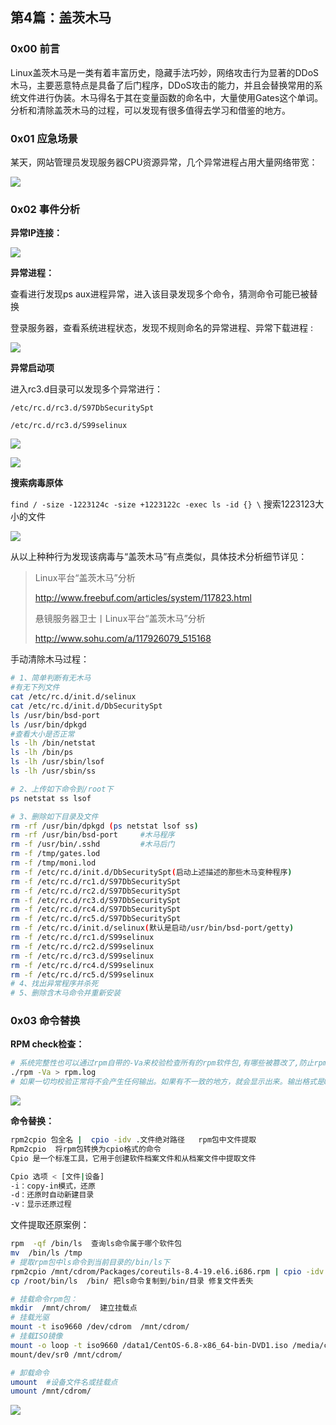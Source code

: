 ## 第4篇：盖茨木马

### 0x00 前言

​	Linux盖茨木马是一类有着丰富历史，隐藏手法巧妙，网络攻击行为显著的DDoS木马，主要恶意特点是具备了后门程序，DDoS攻击的能力，并且会替换常用的系统文件进行伪装。木马得名于其在变量函数的命名中，大量使用Gates这个单词。分析和清除盖茨木马的过程，可以发现有很多值得去学习和借鉴的地方。

### 0x01 应急场景

​	某天，网站管理员发现服务器CPU资源异常，几个异常进程占用大量网络带宽：

![](http://img-upaiyun-own.test.upcdn.net/linux-13-1.png) 

### 0x02 事件分析

**异常IP连接：**

![](http://img-upaiyun-own.test.upcdn.net/linux-13-2.png)

**异常进程：**

查看进行发现ps aux进程异常，进入该目录发现多个命令，猜测命令可能已被替换

登录服务器，查看系统进程状态，发现不规则命名的异常进程、异常下载进程 :

![](http://img-upaiyun-own.test.upcdn.net/linux-13-3.png)

**异常启动项**

进入rc3.d目录可以发现多个异常进行：

`/etc/rc.d/rc3.d/S97DbSecuritySpt`

`/etc/rc.d/rc3.d/S99selinux`

![](http://img-upaiyun-own.test.upcdn.net/linux-13-4.png)

![](http://img-upaiyun-own.test.upcdn.net/linux-13-5.png)

**搜索病毒原体**

`find / -size -1223124c -size +1223122c -exec ls -id {} \`   搜索1223123大小的文件 

![](http://img-upaiyun-own.test.upcdn.net/linux-13-6.png)

从以上种种行为发现该病毒与“盖茨木马”有点类似，具体技术分析细节详见：

> Linux平台“盖茨木马”分析
>
> http://www.freebuf.com/articles/system/117823.html
>
> 悬镜服务器卫士丨Linux平台“盖茨木马”分析
>
> http://www.sohu.com/a/117926079_515168

手动清除木马过程： 

```bash
# 1、简单判断有无木马
#有无下列文件
cat /etc/rc.d/init.d/selinux
cat /etc/rc.d/init.d/DbSecuritySpt
ls /usr/bin/bsd-port
ls /usr/bin/dpkgd
#查看大小是否正常
ls -lh /bin/netstat
ls -lh /bin/ps
ls -lh /usr/sbin/lsof
ls -lh /usr/sbin/ss

# 2、上传如下命令到/root下
ps netstat ss lsof

# 3、删除如下目录及文件
rm -rf /usr/bin/dpkgd (ps netstat lsof ss)
rm -rf /usr/bin/bsd-port     #木马程序
rm -f /usr/bin/.sshd         #木马后门
rm -f /tmp/gates.lod
rm -f /tmp/moni.lod
rm -f /etc/rc.d/init.d/DbSecuritySpt(启动上述描述的那些木马变种程序)
rm -f /etc/rc.d/rc1.d/S97DbSecuritySpt
rm -f /etc/rc.d/rc2.d/S97DbSecuritySpt
rm -f /etc/rc.d/rc3.d/S97DbSecuritySpt
rm -f /etc/rc.d/rc4.d/S97DbSecuritySpt
rm -f /etc/rc.d/rc5.d/S97DbSecuritySpt
rm -f /etc/rc.d/init.d/selinux(默认是启动/usr/bin/bsd-port/getty)
rm -f /etc/rc.d/rc1.d/S99selinux
rm -f /etc/rc.d/rc2.d/S99selinux
rm -f /etc/rc.d/rc3.d/S99selinux
rm -f /etc/rc.d/rc4.d/S99selinux
rm -f /etc/rc.d/rc5.d/S99selinux	
# 4、找出异常程序并杀死
# 5、删除含木马命令并重新安装
```

### 0x03 命令替换

**RPM check检查：**

~~~bash
# 系统完整性也可以通过rpm自带的-Va来校验检查所有的rpm软件包,有哪些被篡改了,防止rpm也被替换,上传一个安全干净稳定版本rpm二进制到服务器上进行检查
./rpm -Va > rpm.log
# 如果一切均校验正常将不会产生任何输出。如果有不一致的地方，就会显示出来。输出格式是8位长字符串, ``c 用以指配置文件, 接着是文件名. 8位字符的每一个 用以表示文件与RPM数据库中一种属性的比较结果 。``. (点) 表示测试通过。.下面的字符表示对RPM软件包进行的某种测试失败：
~~~

![](http://img-upaiyun-own.test.upcdn.net/linux-13-7.png)

**命令替换：**

~~~bash
rpm2cpio 包全名 |  cpio -idv .文件绝对路径   rpm包中文件提取
Rpm2cpio  将rpm包转换为cpio格式的命令 
Cpio 是一个标准工具，它用于创建软件档案文件和从档案文件中提取文件

Cpio 选项 < [文件|设备]
-i：copy-in模式，还原
-d：还原时自动新建目录
-v：显示还原过程
~~~

文件提取还原案例： 

~~~bash
rpm  -qf /bin/ls  查询ls命令属于哪个软件包
mv  /bin/ls /tmp  
# 提取rpm包中ls命令到当前目录的/bin/ls下
rpm2cpio /mnt/cdrom/Packages/coreutils-8.4-19.el6.i686.rpm | cpio -idv ./bin/ls 
cp /root/bin/ls  /bin/ 把ls命令复制到/bin/目录 修复文件丢失

# 挂载命令rpm包：
mkdir  /mnt/chrom/  建立挂载点
# 挂载光驱
mount -t iso9660 /dev/cdrom  /mnt/cdrom/  
# 挂载ISO镜像
mount -o loop -t iso9660 /data1/CentOS-6.8-x86_64-bin-DVD1.iso /media/centos-dvd1
mount/dev/sr0 /mnt/cdrom/

# 卸载命令
umount  #设备文件名或挂载点
umount /mnt/cdrom/
~~~

![](http://img-upaiyun-own.test.upcdn.net/linux-13-8.png)
